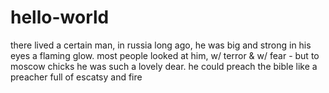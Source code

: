 # hello-world
there lived a certain man, in russia long ago, he was big and strong in his eyes a flaming glow. most people looked at him, w/ terror &amp; w/ fear - but to moscow chicks he was such a lovely dear. he could preach the bible like a preacher full of escatsy and fire
